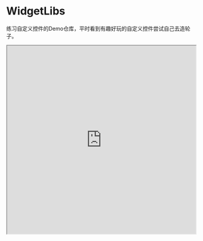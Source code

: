 # WidgetLibs
练习自定义控件的Demo仓库，平时看到有趣好玩的自定义控件尝试自己去造轮子。
<iframe height=500 width=500 src="https://wx3.sinaimg.cn/mw690/9e5447c2gy1glm81it1tug20cg0qohdy.gif">
